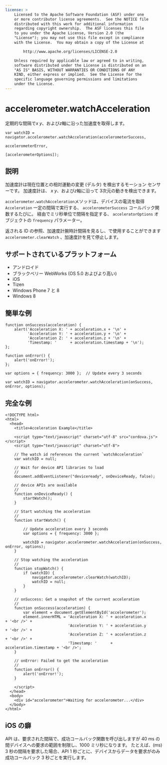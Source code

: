 ```yaml
---
license: >
    Licensed to the Apache Software Foundation (ASF) under one
    or more contributor license agreements.  See the NOTICE file
    distributed with this work for additional information
    regarding copyright ownership.  The ASF licenses this file
    to you under the Apache License, Version 2.0 (the
    "License"); you may not use this file except in compliance
    with the License.  You may obtain a copy of the License at

        http://www.apache.org/licenses/LICENSE-2.0

    Unless required by applicable law or agreed to in writing,
    software distributed under the License is distributed on an
    "AS IS" BASIS, WITHOUT WARRANTIES OR CONDITIONS OF ANY
    KIND, either express or implied.  See the License for the
    specific language governing permissions and limitations
    under the License.
---
```


# accelerometer.watchAcceleration

定期的な間隔で*x* *y*、および*z*軸に沿った加速度を取得します。

    var watchID = navigator.accelerometer.watchAcceleration(accelerometerSuccess,
                                                           accelerometerError,
                                                           [accelerometerOptions]);
    

## 説明

加速度計は現在位置との相対運動の変更 (デルタ) を検出するモーション センサーです。 加速度計は、 *x* *y*、および*z*軸に沿って 3次元の動きを検出できます。

`accelerometer.watchAcceleration`メソッドは、デバイスの電流を取得 `Acceleration` 一定の間隔で実行する、 `accelerometerSuccess` コールバック関数するたびに。 経由でミリ秒単位で間隔を指定する、 `acceleratorOptions` オブジェクトの `frequency` パラメーター。

返される ID の参照、加速度計腕時計間隔を見るし、で使用することができます `accelerometer.clearWatch` 、加速度計を見て停止します。

## サポートされているプラットフォーム

*   アンドロイド
*   ブラックベリー WebWorks (OS 5.0 およびより高い)
*   iOS
*   Tizen
*   Windows Phone 7 と 8
*   Windows 8

## 簡単な例

    function onSuccess(acceleration) {
        alert('Acceleration X: ' + acceleration.x + '\n' +
              'Acceleration Y: ' + acceleration.y + '\n' +
              'Acceleration Z: ' + acceleration.z + '\n' +
              'Timestamp: '      + acceleration.timestamp + '\n');
    };
    
    function onError() {
        alert('onError!');
    };
    
    var options = { frequency: 3000 };  // Update every 3 seconds
    
    var watchID = navigator.accelerometer.watchAcceleration(onSuccess, onError, options);
    

## 完全な例

    <!DOCTYPE html>
    <html>
      <head>
        <title>Acceleration Example</title>
    
        <script type="text/javascript" charset="utf-8" src="cordova.js"></script>
        <script type="text/javascript" charset="utf-8">
    
        // The watch id references the current `watchAcceleration`
        var watchID = null;
    
        // Wait for device API libraries to load
        //
        document.addEventListener("deviceready", onDeviceReady, false);
    
        // device APIs are available
        //
        function onDeviceReady() {
            startWatch();
        }
    
        // Start watching the acceleration
        //
        function startWatch() {
    
            // Update acceleration every 3 seconds
            var options = { frequency: 3000 };
    
            watchID = navigator.accelerometer.watchAcceleration(onSuccess, onError, options);
        }
    
        // Stop watching the acceleration
        //
        function stopWatch() {
            if (watchID) {
                navigator.accelerometer.clearWatch(watchID);
                watchID = null;
            }
        }
    
        // onSuccess: Get a snapshot of the current acceleration
        //
        function onSuccess(acceleration) {
            var element = document.getElementById('accelerometer');
            element.innerHTML = 'Acceleration X: ' + acceleration.x         + '<br />' +
                                'Acceleration Y: ' + acceleration.y         + '<br />' +
                                'Acceleration Z: ' + acceleration.z         + '<br />' +
                                'Timestamp: '      + acceleration.timestamp + '<br />';
        }
    
        // onError: Failed to get the acceleration
        //
        function onError() {
            alert('onError!');
        }
    
        </script>
      </head>
      <body>
        <div id="accelerometer">Waiting for accelerometer...</div>
      </body>
    </html>
    

## iOS の癖

API は、要求された間隔で、成功コールバック関数を呼び出しますが 40 ms の間デバイスへの要求の範囲を制限し、1000 ミリ秒になります。 たとえば、(ms) 3 秒の間隔を要求した場合、API 1 秒ごとに、デバイスからデータを要求がのみ成功コールバック 3 秒ごとを実行します。